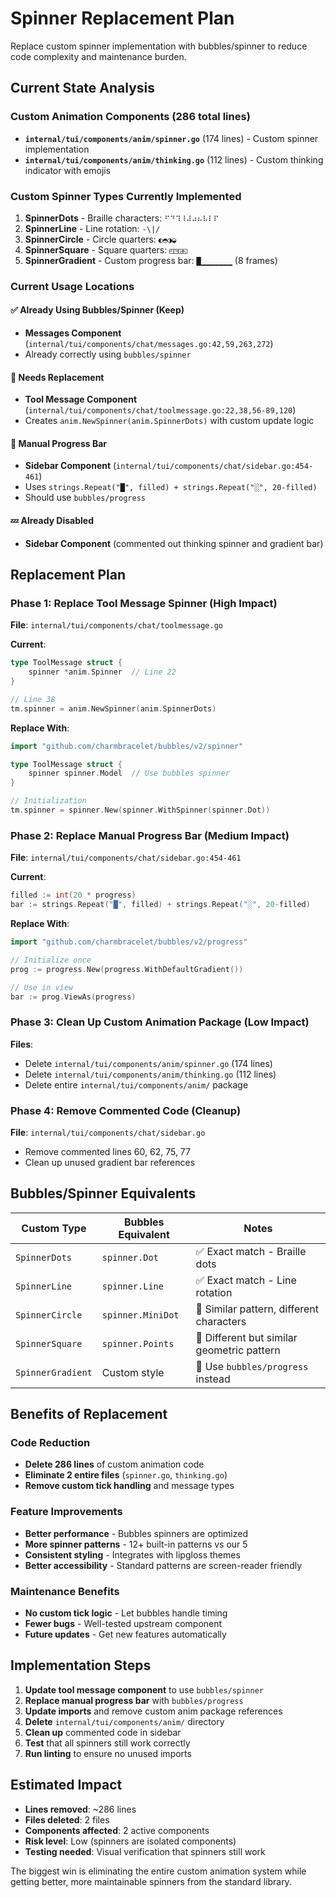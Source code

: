 # Spinner Replacement Plan

Replace custom spinner implementation with bubbles/spinner to reduce code complexity and maintenance burden.

## Current State Analysis

### Custom Animation Components (286 total lines)
- **`internal/tui/components/anim/spinner.go`** (174 lines) - Custom spinner implementation
- **`internal/tui/components/anim/thinking.go`** (112 lines) - Custom thinking indicator with emojis

### Custom Spinner Types Currently Implemented
1. **SpinnerDots** - Braille characters: `⠋⠙⠹⠸⠼⠴⠦⠧⠇⠏`
2. **SpinnerLine** - Line rotation: `-\|/`  
3. **SpinnerCircle** - Circle quarters: `◐◓◑◒`
4. **SpinnerSquare** - Square quarters: `◰◳◲◱`
5. **SpinnerGradient** - Custom progress bar: `█▁▁▁▁▁▁▁` (8 frames)

### Current Usage Locations

#### ✅ Already Using Bubbles/Spinner (Keep)
- **Messages Component** (`internal/tui/components/chat/messages.go:42,59,263,272`)
- Already correctly using `bubbles/spinner`

#### 🔄 Needs Replacement
- **Tool Message Component** (`internal/tui/components/chat/toolmessage.go:22,38,56-89,120`)
- Creates `anim.NewSpinner(anim.SpinnerDots)` with custom update logic

#### 🔄 Manual Progress Bar
- **Sidebar Component** (`internal/tui/components/chat/sidebar.go:454-461`)
- Uses `strings.Repeat("█", filled) + strings.Repeat("░", 20-filled)`
- Should use `bubbles/progress`

#### 💤 Already Disabled
- **Sidebar Component** (commented out thinking spinner and gradient bar)

## Replacement Plan

### Phase 1: Replace Tool Message Spinner (High Impact)
**File**: `internal/tui/components/chat/toolmessage.go`

**Current**:
```go
type ToolMessage struct {
    spinner *anim.Spinner  // Line 22
}

// Line 38
tm.spinner = anim.NewSpinner(anim.SpinnerDots)
```

**Replace With**:
```go
import "github.com/charmbracelet/bubbles/v2/spinner"

type ToolMessage struct {
    spinner spinner.Model  // Use bubbles spinner
}

// Initialization
tm.spinner = spinner.New(spinner.WithSpinner(spinner.Dot))
```

### Phase 2: Replace Manual Progress Bar (Medium Impact) 
**File**: `internal/tui/components/chat/sidebar.go:454-461`

**Current**:
```go
filled := int(20 * progress)
bar := strings.Repeat("█", filled) + strings.Repeat("░", 20-filled)
```

**Replace With**:
```go
import "github.com/charmbracelet/bubbles/v2/progress"

// Initialize once
prog := progress.New(progress.WithDefaultGradient())

// Use in view
bar := prog.ViewAs(progress)
```

### Phase 3: Clean Up Custom Animation Package (Low Impact)
**Files**: 
- Delete `internal/tui/components/anim/spinner.go` (174 lines)
- Delete `internal/tui/components/anim/thinking.go` (112 lines)
- Delete entire `internal/tui/components/anim/` package

### Phase 4: Remove Commented Code (Cleanup)
**File**: `internal/tui/components/chat/sidebar.go`
- Remove commented lines 60, 62, 75, 77
- Clean up unused gradient bar references

## Bubbles/Spinner Equivalents

| Custom Type | Bubbles Equivalent | Notes |
|-------------|-------------------|--------|
| `SpinnerDots` | `spinner.Dot` | ✅ Exact match - Braille dots |
| `SpinnerLine` | `spinner.Line` | ✅ Exact match - Line rotation |  
| `SpinnerCircle` | `spinner.MiniDot` | 🔄 Similar pattern, different characters |
| `SpinnerSquare` | `spinner.Points` | 🔄 Different but similar geometric pattern |
| `SpinnerGradient` | Custom style | 🔧 Use `bubbles/progress` instead |

## Benefits of Replacement

### Code Reduction
- **Delete 286 lines** of custom animation code
- **Eliminate 2 entire files** (`spinner.go`, `thinking.go`)  
- **Remove custom tick handling** and message types

### Feature Improvements
- **Better performance** - Bubbles spinners are optimized
- **More spinner patterns** - 12+ built-in patterns vs our 5
- **Consistent styling** - Integrates with lipgloss themes
- **Better accessibility** - Standard patterns are screen-reader friendly

### Maintenance Benefits  
- **No custom tick logic** - Let bubbles handle timing
- **Fewer bugs** - Well-tested upstream component
- **Future updates** - Get new features automatically

## Implementation Steps

1. **Update tool message component** to use `bubbles/spinner`
2. **Replace manual progress bar** with `bubbles/progress`  
3. **Update imports** and remove custom anim package references
4. **Delete** `internal/tui/components/anim/` directory
5. **Clean up** commented code in sidebar
6. **Test** that all spinners still work correctly
7. **Run linting** to ensure no unused imports

## Estimated Impact
- **Lines removed**: ~286 lines  
- **Files deleted**: 2 files
- **Components affected**: 2 active components
- **Risk level**: Low (spinners are isolated components)
- **Testing needed**: Visual verification that spinners still work

The biggest win is eliminating the entire custom animation system while getting better, more maintainable spinners from the standard library.